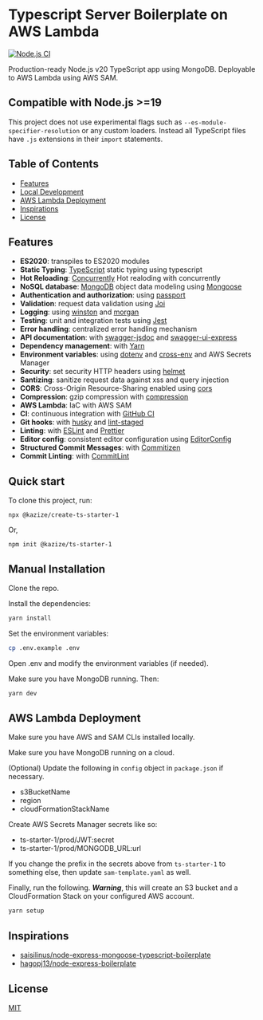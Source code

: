 # Typescript Server Boilerplate on AWS Lambda

[![Node.js CI](https://github.com/kazizehsan/ts-starter-1/actions/workflows/node.js.yml/badge.svg)](https://github.com/kazizehsan/ts-starter-1/actions/workflows/node.js.yml)

Production-ready Node.js v20 TypeScript app using MongoDB. Deployable to AWS Lambda using AWS SAM.


## Compatible with Node.js >=19
This project does not use experimental flags such as `--es-module-specifier-resolution` or any custom loaders. Instead all TypeScript files have `.js` extensions in their `import` statements. 

## Table of Contents

- [Features](#features)
- [Local Development](#local-development)
- [AWS Lambda Deployment](#aws-lambda-deployment)
- [Inspirations](#inspirations)
- [License](#license)

## Features

- **ES2020**: transpiles to ES2020 modules
- **Static Typing**: [TypeScript](https://www.typescriptlang.org/) static typing using typescript
- **Hot Reloading**: [Concurrently](https://github.com/open-cli-tools/concurrently) Hot realoding with concurrently
- **NoSQL database**: [MongoDB](https://www.mongodb.com) object data modeling using [Mongoose](https://mongoosejs.com)
- **Authentication and authorization**: using [passport](http://www.passportjs.org)
- **Validation**: request data validation using [Joi](https://github.com/hapijs/joi)
- **Logging**: using [winston](https://github.com/winstonjs/winston) and [morgan](https://github.com/expressjs/morgan)
- **Testing**: unit and integration tests using [Jest](https://jestjs.io)
- **Error handling**: centralized error handling mechanism
- **API documentation**: with [swagger-jsdoc](https://github.com/Surnet/swagger-jsdoc) and [swagger-ui-express](https://github.com/scottie1984/swagger-ui-express)
- **Dependency management**: with [Yarn](https://yarnpkg.com)
- **Environment variables**: using [dotenv](https://github.com/motdotla/dotenv) and [cross-env](https://github.com/kentcdodds/cross-env#readme) and AWS Secrets Manager
- **Security**: set security HTTP headers using [helmet](https://helmetjs.github.io)
- **Santizing**: sanitize request data against xss and query injection
- **CORS**: Cross-Origin Resource-Sharing enabled using [cors](https://github.com/expressjs/cors)
- **Compression**: gzip compression with [compression](https://github.com/expressjs/compression)
- **AWS Lambda**: IaC with AWS SAM
- **CI**: continuous integration with [GitHub CI](https://travis-ci.org)
- **Git hooks**: with [husky](https://github.com/typicode/husky) and [lint-staged](https://github.com/okonet/lint-staged)
- **Linting**: with [ESLint](https://eslint.org) and [Prettier](https://prettier.io)
- **Editor config**: consistent editor configuration using [EditorConfig](https://editorconfig.org)
- **Structured Commit Messages**: with [Commitizen](https://github.com/commitizen/cz-cli)
- **Commit Linting**: with [CommitLint](https://github.com/conventional-changelog/commitlint)

## Quick start

To clone this project, run:
```
npx @kazize/create-ts-starter-1
```
Or,
```
npm init @kazize/ts-starter-1
```

## Manual Installation

Clone the repo.

Install the dependencies:
```bash
yarn install
```

Set the environment variables:

```bash
cp .env.example .env
```
Open .env and modify the environment variables (if needed).

Make sure you have MongoDB running. Then:
```bash
yarn dev
```

## AWS Lambda Deployment

Make sure you have AWS and SAM CLIs installed locally. 

Make sure you have MongoDB running on a cloud.

(Optional) Update the following in `config` object in `package.json` if necessary.

* s3BucketName
* region
* cloudFormationStackName

Create AWS Secrets Manager secrets like so:

* ts-starter-1/prod/JWT:secret
* ts-starter-1/prod/MONGODB_URL:url

If you change the prefix in the secrets above from `ts-starter-1` to something else, then update `sam-template.yaml` as well.

Finally, run the following. **_Warning_**, this will create an S3 bucket and a CloudFormation Stack on your configured AWS account.
```bash
yarn setup
```


## Inspirations

- [saisilinus/node-express-mongoose-typescript-boilerplate](https://github.com/saisilinus/node-express-mongoose-typescript-boilerplate.git)
- [hagopj13/node-express-boilerplate](https://github.com/hagopj13/node-express-boilerplate.git)

## License

[MIT](LICENSE)
